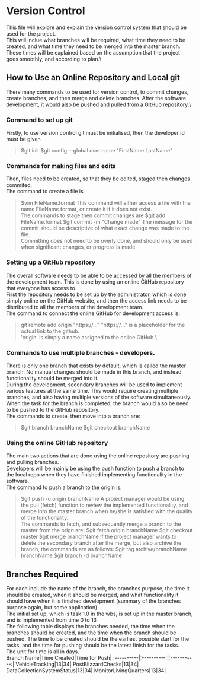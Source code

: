 # Version Control
This file will explore and explain the version control system that should be used for the project.\
This will inclue what branches will be required, what time they need to be created, and what time they need to be merged into the master branch.\
These times will be explained based on the assumption that the project goes smoothly, and according to plan.\

## How to Use an Online Repository and Local git
There many commands to be used for version control, to commit changes, create branches, and then merge and delete branches. After the software development, it would also be pushed and pulled from a GitHub repository.\

### Command to set up git 
Firstly, to use version control git must be initialised, then the developer id must be given
> $git init
> $git config --global user.name "FirstName LastName" 

### Commands for making files and edits
Then, files need to be created, so that they be edited, staged then changes commited. \
The command to create a file is
> $vim FileName.format
This command will either access a file with the name FileName.format, or create it if it does not exist. \
The commands to stage then commit changes are
> $git add FileName.format
> $git commit -m "Change made"
The message for the commit should be descriptive of what exact change was made to the file.\
Committing does not need to be overly done, and should only be used when significant changes, or progress is made.

### Setting up a GitHub repository 
The overall software needs to be able to be accessed by all the members of the development team. This is done by using an online GitHub repository that everyone has access to.\
First the repository needs to be set up by the administrator, which is done simply online on the GitHub website, and then the access link needs to be distributed to all the members of the development team.\
The command to connect the online GitHub for development access is:
> git remote add origin "https://..."
"https://..." is a placeholder for the actual link to the github. \
'origin' is simply a name assigned to the online GitHub.\

### Commands to use multiple branches - developers.
There is only one branch that exists by default, which is called the master branch. No manual changes should be made in this branch, and instead functionality should be merged into it.\
During the development, secondary branches will be used to implement various features at the same time. This would require creating multiple branches, and also having multiple versions of the software simultaneously. When the task for the branch is completed, the branch would also be need to be pushed to the GitHub repository.\
The commands to create, then move into a branch are:
> $git branch branchName
> $git checkout branchName

### Using the online GitHub repository
The main two actions that are done using the online repository are pushing and pulling branches. \
Developers will be mainly be using the push function to push a branch to the local repo when they have finished implementing functionality in the software. \
The command to push a branch to the origin is:
> $git push -u origin branchName
A project manager would be using the pull (fetch) function to review the implemented functionality, and merge into the master branch when he/she is satisfied with the quality of the functionality.\
The commands to fetch, and subsequently merge a branch to the master from the orign are:
> $git fetch origin branchName
> $git checkout master
> $git merge branchName
If the project manager wants to delete the secondary branch after the merge, but also archive the branch, the commands are as follows:
> $git tag archive/branchName branchName
> $git branch -d branchName

## Branches Required
For each include the name of the branch, the branches purpose, the time it should be created, when it should be merged, and what functionality it should have when it is finished development (summary of the branches purpose again, but some application).\
The initial set up, which is task 1.0 in the wbs, is set up in the master branch, and is implemented from time 0 to 13\
The following table displays the branches needed, the time when the branches should be created, and the time when the branch should be pushed. The time to be created should be the earliest possible start for the tasks, and the time for pushing should be the latest finish for the tasks.\
The unit for time is all in days.\
Branch Name|Time Created|Time for Push|
:----------|:----------:|:-----------:|
VehicleTracking|13|34|
PostBlizzardChecks|13|34|
DataCollectionSystemStatus|13|34|
MonitorLivingQuarters|13|34|

